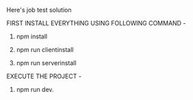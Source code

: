 Here's job test solution

FIRST INSTALL EVERYTHING USING FOLLOWING COMMAND -

1) npm install 

2) npm run clientinstall

3) npm run serverinstall

EXECUTE THE PROJECT -

1) npm run dev.
